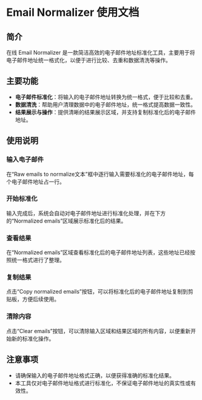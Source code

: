 # Email Normalizer 使用文档
## 简介
在线 Email Normalizer 是一款简洁高效的电子邮件地址标准化工具，主要用于将电子邮件地址统一格式化，以便于进行比较、去重和数据清洗等操作。

## 主要功能
- **电子邮件标准化**：将输入的电子邮件地址转换为统一格式，便于比较和去重。
- **数据清洗**：帮助用户清理数据中的电子邮件地址，统一格式提高数据一致性。
- **结果展示与操作**：提供清晰的结果展示区域，并支持复制标准化后的电子邮件地址。

## 使用说明
### 输入电子邮件
在“Raw emails to normalize文本”框中逐行输入需要标准化的电子邮件地址，每个电子邮件地址占一行。

### 开始标准化
输入完成后，系统会自动对电子邮件地址进行标准化处理，并在下方的“Normalized emails”区域展示标准化后的结果。

### 查看结果
在“Normalized emails”区域查看标准化后的电子邮件地址列表，这些地址已经按照统一格式进行了整理。

### 复制结果
点击“Copy normalized emails”按钮，可以将标准化后的电子邮件地址复制到剪贴板，方便后续使用。

### 清除内容
点击“Clear emails”按钮，可以清除输入区域和结果区域的所有内容，以便重新开始新的标准化操作。

## 注意事项
- 请确保输入的电子邮件地址格式正确，以便获得准确的标准化结果。
- 本工具仅对电子邮件地址格式进行标准化，不保证电子邮件地址的真实性或有效性。